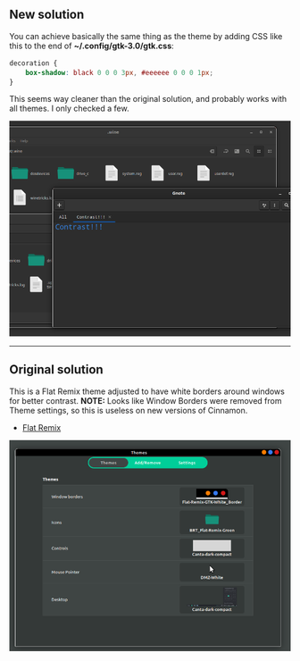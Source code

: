 ## New solution

You can achieve basically the same thing as the theme by adding CSS like this to the end of **~/.config/gtk-3.0/gtk.css**:
```css
decoration {
    box-shadow: black 0 0 0 3px, #eeeeee 0 0 0 1px;
}
```

This seems way cleaner than the original solution, and probably works with all themes. I only checked a few. 

![screenshot](https://github.com/jedomed/cinnamon-borders-contrast/blob/main/gtkcss.png)

---

## Original solution

This is a Flat Remix theme adjusted to have white borders around windows for better contrast. **NOTE:** Looks like Window Borders were removed from Theme settings, so this is useless on new versions of Cinnamon.

* [Flat Remix](https://github.com/daniruiz/flat-remix-gtk)

![screenshot](https://github.com/jedomed/cinnamon-borders-contrast/blob/main/theme.png)
